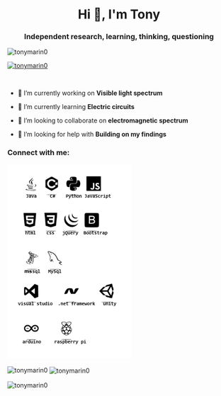<h1 align="center">Hi 👋, I'm Tony</h1>
<h3 align="center">Independent research, learning, thinking, questioning</h3>

<p align="left"> <img src="https://komarev.com/ghpvc/?username=tonymarin0&label=Profile%20views&color=0e75b6&style=flat" alt="tonymarin0" /> </p>

<p align="left"> <a href="https://github.com/ryo-ma/github-profile-trophy"><img src="https://github-profile-trophy.vercel.app/?username=tonymarin0" alt="tonymarin0" /></a> </p>

<p align="left"> <a href="https://twitter.com/" target="blank"><img src="https://img.shields.io/twitter/follow/?logo=twitter&style=for-the-badge" alt="" /></a> </p>

- 🔭 I’m currently working on **Visible light spectrum**

- 🌱 I’m currently learning **Electric circuits**

- 👯 I’m looking to collaborate on **electromagnetic spectrum**

- 🤝 I’m looking for help with **Building on my findings**


<h3 align="left">Connect with me:</h3>
<p align="left">
</p>

<p align="left"> <a href="https://developer.android.com" target="_blank" rel="noreferrer"> <img src="https://github.com/tonymarin0/tonymarin0/blob/master/github_logos2.png" alt="ok"> </a> </p>

<p><img align="left" src="https://github-readme-stats.vercel.app/api/top-langs?username=tonymarin0&show_icons=true&locale=en&layout=compact" alt="tonymarin0" /></p>

<p>&nbsp;<img align="center" src="https://github-readme-stats.vercel.app/api?username=tonymarin0&show_icons=true&locale=en" alt="tonymarin0" /></p>

<p><img align="center" src="https://github-readme-streak-stats.herokuapp.com/?user=tonymarin0&" alt="tonymarin0" /></p>

